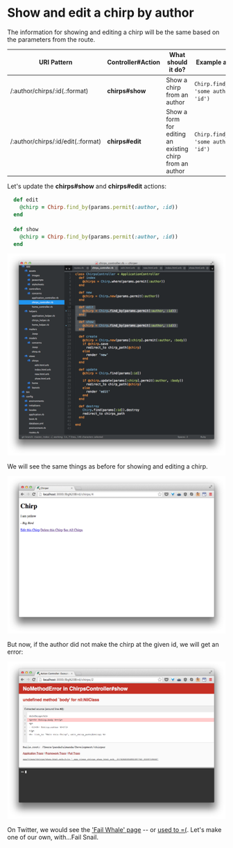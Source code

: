 <!-- Not sure we need this section... -->

# Show and edit a chirp by author

The information for showing and editing a chirp will be the same based on the parameters from the route.

| URI Pattern | Controller#Action | What should it do? | Example action code |
| -- | -- | -- | -- |
| /:author/chirps/:id(.:format) | **chirps#show** | Show a chirp from an author | `Chirp.find_by(author: 'some author', id: 'id')` |
| /:author/chirps/:id/edit(.:format) | **chirps#edit** | Show a form for editing an existing chirp from an author | `Chirp.find_by(author: 'some author', id: 'id')` |


Let's update the **chirps#show** and **chirps#edit** actions:

```rb
  def edit
    @chirp = Chirp.find_by(params.permit(:author, :id))
  end

  def show
    @chirp = Chirp.find_by(params.permit(:author, :id))
  end
```

![](../images/sublime_edit_show_by_author.png)

We will see the same things as before for showing and editing a chirp.

![](../images/chrome_show_by_author.png)

But now, if the author did not make the chirp at the given id, we will get an error:

![](../images/chrome_show_by_author_error.png)


On Twitter, we would see the ['Fail Whale' page](http://www.yiyinglu.com/?portfolio=lifting-a-dreamer-aka-twitter-fail-whale) -- or [used to =(](http://thenextweb.com/twitter/2013/11/25/rip-fail-whale/).  Let's make one of our own, with...Fail Snail.

<!-- WHAT!  THERE IS NO MORE FAIL WHALE?! -->

<!-- Maybe address error handling here by bringing up how twitter has that nice fail whale, and we can do a bare bones version of that as seen here: http://stackoverflow.com/questions/2385799/how-to-redirect-to-a-404-in-rails? -->
